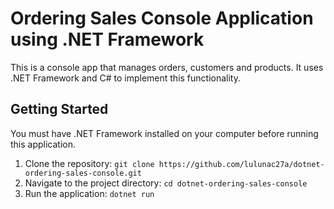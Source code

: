# Ordering Sales Console Application using .NET Framework

This is a console app that manages orders, customers and products. It uses .NET Framework and C# to implement this functionality.

## Getting Started

You must have .NET Framework installed on your computer before running this application.
1. Clone the repository: `git clone https://github.com/lulunac27a/dotnet-ordering-sales-console.git`
2. Navigate to the project directory: `cd dotnet-ordering-sales-console`
3. Run the application: `dotnet run`
